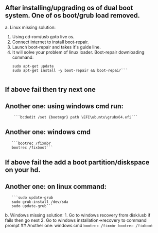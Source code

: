 ## After installing/upgrading os of dual boot system. One of os boot/grub load removed.
a. Linux missing solution:
   1. Using cd-rom/usb goto live os.
   2. Connect internet to install boot-repair.
   3. Launch boot-repair and takes it's guide line.
   4. It will solve your problem of linux loader.
   Boot-repair downloading command:
      ```sudo add-apt-repository ppa:yannubuntu/boot-repair
      sudo apt-get update
      sudo apt-get install -y boot-repair && boot-repair```
   
   ## If above fail then try next one
   ## Another one: using windows cmd run:
        ```bcdedit /set {bootmgr} path \EFI\ubuntu\grubx64.efi```
   ## Another one: windows cmd
       ```bootrec /fixmbr
       bootrec /fixboot```
       
   ## If above fail the add a boot partition/diskspace on your hd.
   ## Another one: on linux command:
       ```sudo update-grub
       sudo grub-install /dev/sda
       sudo update-grub```
       
   
 b. Windows missing solution:
    1. Go to windows recovery from disk/usb if fails then go next
    2. Go to windows installation->recovery to command prompt
      ## Another one: windows cmd
         ```bootrec /fixmbr
         bootrec /fixboot```
